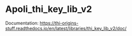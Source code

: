 # Apoli_thi_key_lib_v2

Documentation: https://thi-origins-stuff.readthedocs.io/en/latest/libraries/thi_key_lib_v2/doc/
